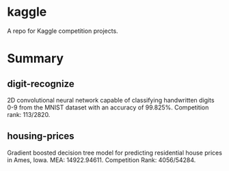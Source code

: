 # kaggle
A repo for Kaggle competition projects.

# Summary

## digit-recognize

2D convolutional neural network capable of classifying handwritten digits 0-9 from the MNIST dataset with an accuracy of 99.825%. Competition rank: 113/2820.

## housing-prices

Gradient boosted decision tree model for predicting residential house prices in Ames, Iowa. MEA: 14922.94611. Competition Rank: 4056/54284.